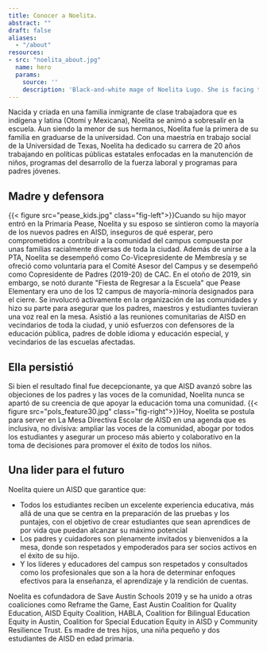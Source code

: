```yaml
---
title: Conocer a Noelita.
abstract: ""
draft: false
aliases:
  - "/about"
resources:
- src: "noelita_about.jpg"
  name: hero
  params:
    source: ''
    description: 'Black-and-white mage of Noelita Lugo. She is facing the viewer while leaning against a wall.'
---
```


Nacida y criada en una familia inmigrante de clase trabajadora que es indígena y latina (Otomí y Mexicana), Noelita se animó a sobresalir en la escuela. Aun siendo la menor de sus hermanos, Noelita fue la primera de su familia en graduarse de la universidad. Con una maestría en trabajo social de la Universidad de Texas, Noelita ha dedicado su carrera de 20 años trabajando en políticas públicas estatales enfocadas en la manutención de niños, programas del desarrollo de la fuerza laboral y programas para padres jóvenes.

## Madre y defensora

{{< figure src="pease_kids.jpg" class="fig-left">}}Cuando su hijo mayor entró en la Primaria Pease, Noelita y su esposo se sintieron como la mayoría de los nuevos padres en AISD, inseguros de qué esperar, pero comprometidos a contribuir a la comunidad del campus compuesta por unas familias racialmente diversas de toda la ciudad. Además de unirse a la PTA, Noelita se desempeñó como Co-Vicepresidente de Membresía y se ofreció como voluntaria para el Comité Asesor del Campus y se desempeñó como Copresidente de Padres (2019-20) de CAC. En el otoño de 2019, sin embargo, se notó durante "Fiesta de Regresar a la Escuela" que Pease Elementary era uno de los 12 campus de mayoría-minoría designados para el cierre. Se involucró activamente en la organización de las comunidades y hizo su parte para asegurar que los padres, maestros y estudiantes tuvieran una voz real en la mesa. Asistió a las reuniones comunitarias de AISD en vecindarios de toda la ciudad, y unió esfuerzos con defensores de la educación pública, padres de doble idioma y educación especial, y vecindarios de las escuelas afectadas.

## Ella persistió

Si bien el resultado final fue decepcionante, ya que AISD avanzó sobre las objeciones de los padres y las voces de la comunidad, Noelita nunca se apartó de su creencia de que apoyar la educación toma una comunidad. {{< figure src="pols_feature30.jpg" class="fig-right">}}Hoy, Noelita se postula para server en La Mesa Directiva Escolar de AISD en una agenda que es inclusiva, no divisiva: ampliar las voces de la comunidad, abogar por todos los estudiantes y asegurar un proceso más abierto y colaborativo en la toma de decisiones para promover el éxito de todos los niños.

## Una lider para el futuro

Noelita quiere un AISD que garantice que:
* Todos los estudiantes reciben un excelente experiencia educativa, más allá de una que se centra en la preparación de las pruebas y los puntajes, con el objetivo de crear estudiantes que sean aprendices de por vida que puedan alcanzar su máximo potencial
* Los padres y cuidadores son plenamente invitados y bienvenidos a la mesa, donde son respetados y empoderados para ser socios activos en el éxito de su hijo.
* Y los líderes y educadores del campus son respetados y consultados como los profesionales que son a la hora de determinar enfoques efectivos para la enseñanza, el aprendizaje y la rendición de cuentas.

Noelita es cofundadora de Save Austin Schools 2019 y se ha unido a otras coaliciones como Reframe the Game, East Austin Coalition for Quality Education, AISD Equity Coalition, HABLA, Coalition for Bilingual Education Equity in Austin, Coalition for Special Education Equity in AISD y Community Resilience Trust. Es madre de tres hijos, una niña pequeño y dos estudiantes de AISD en edad primaria.
